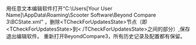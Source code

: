 用任意文本编辑软件打开“C:\Users\[Your User Name]\AppData\Roaming\Scooter Software\Beyond Compare 3\BCState.xml” ，删除&lt;TCheckForUpdatesState&gt;节点（即&lt;TCheckForUpdatesState&gt;到&lt; /TCheckForUpdatesState&gt;之间的部分）,保存退出编辑软件。 重新打开BeyondCompare3，所有历史记录及配置都有保留。
